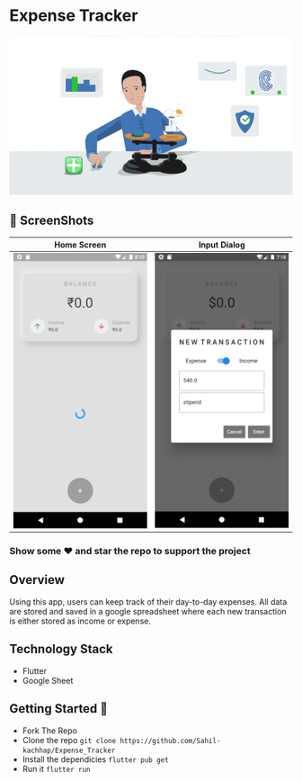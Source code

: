 # Expense Tracker  
<p>
<img width="800px" src="Screenshots/ota-clip.gif" width="250">
</p>

## 📸 ScreenShots

|             Home Screen              |              Input Dialog            |
| :----------------------------------: | :----------------------------------: |
| <img src="Screenshots/1.png" width="250">   | <img src="Screenshots/2.png" width="250">|                            |

### Show some :heart: and star the repo to support the project

## Overview
Using this app, users can keep track of their day-to-day expenses. All data are stored and saved in a google
spreadsheet where each new transaction is either stored as income or expense.
  
## Technology Stack

- Flutter
- Google Sheet

## Getting Started 🚀
- Fork The Repo
- Clone the repo `git clone https://github.com/Sahil-kachhap/Expense_Tracker`
- Install the dependicies `flutter pub get`
- Run it `flutter run`

